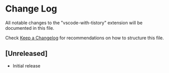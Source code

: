 # Change Log

All notable changes to the "vscode-with-tistory" extension will be documented in this file.

Check [Keep a Changelog](http://keepachangelog.com/) for recommendations on how to structure this file.

## [Unreleased]

- Initial release